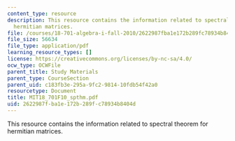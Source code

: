 ```yaml
---
content_type: resource
description: This resource contains the information related to spectral theorem for
  hermitian matrices.
file: /courses/18-701-algebra-i-fall-2010/2622987fba1e172b289fc78934b8404d_MIT18_701F10_spthm.pdf
file_size: 56634
file_type: application/pdf
learning_resource_types: []
license: https://creativecommons.org/licenses/by-nc-sa/4.0/
ocw_type: OCWFile
parent_title: Study Materials
parent_type: CourseSection
parent_uid: c183fb3e-295a-9fc2-9814-10fdb54f42a0
resourcetype: Document
title: MIT18_701F10_spthm.pdf
uid: 2622987f-ba1e-172b-289f-c78934b8404d
---
```

This resource contains the information related to spectral theorem for hermitian matrices.